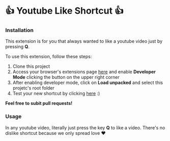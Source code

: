 # 👍 Youtube Like Shortcut 👍 

### Installation

This extension is for you that always wanted to like a youtube video just by pressing **Q**.

To use this extension, follow these steps:
1. Clone this project
2. Access your browser's extensions page <a href="http://extensions/">here<a/> and enable **Developer Mode** clicking the button on the upper right corner
4. After enabling developer mode, click on **Load unpacked** and select this projetc's root folder
5. Test your new shortcut by clicking [here](https://www.youtube.com/watch?v=XfR9iY5y94s) :)

**Feel free to subit pull requests!**

### Usage

In any youtube video, literally just press the key **Q** to like a video. There's no dislike shortcut because we only spread love ❤️
